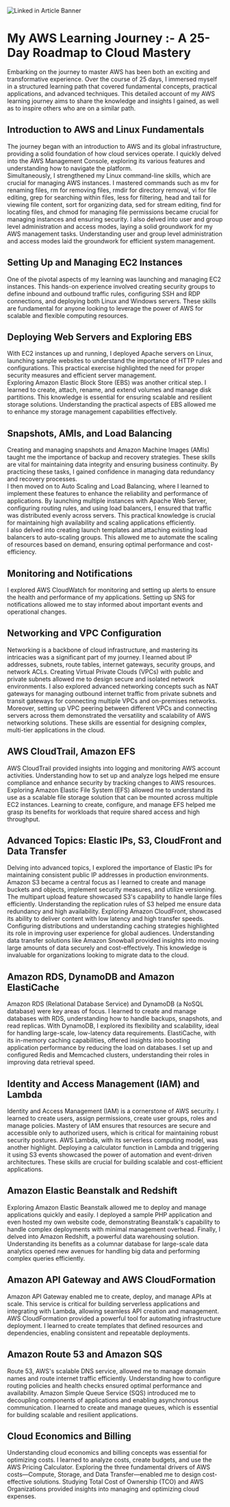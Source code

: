 ![Linked in Article Banner](https://github.com/user-attachments/assets/9a40ff20-cdd7-4422-87c3-03858d2f0f5f)


# My AWS Learning Journey :- A 25-Day Roadmap to Cloud Mastery
Embarking on the journey to master AWS has been both an exciting and transformative experience. Over the course of 25 days, I immersed myself in a structured learning path that covered fundamental concepts, practical applications, and advanced techniques. This detailed account of my AWS learning journey aims to share the knowledge and insights I gained, as well as to inspire others who are on a similar path.

## Introduction to AWS and Linux Fundamentals
The journey began with an introduction to AWS and its global infrastructure, providing a solid foundation of how cloud services operate. I quickly delved into the AWS Management Console, exploring its various features and understanding how to navigate the platform.                                                                                          
Simultaneously, I strengthened my Linux command-line skills, which are crucial for managing AWS instances. I mastered commands such as mv for renaming files, rm for removing files, rmdir for directory removal, vi for file editing, grep for searching within files, less for filtering, head and tail for viewing file content, sort for organizing data, sed for stream editing, find for locating files, and chmod for managing file permissions became crucial for managing instances and ensuring security. I also delved into user and group level administration and access modes, laying a solid groundwork for my AWS management tasks. Understanding user and group level administration and access modes laid the groundwork for efficient system management.

## Setting Up and Managing EC2 Instances
One of the pivotal aspects of my learning was launching and managing EC2 instances. This hands-on experience involved creating security groups to define inbound and outbound traffic rules, configuring SSH and RDP connections, and deploying both Linux and Windows servers. These skills are fundamental for anyone looking to leverage the power of AWS for scalable and flexible computing resources.

## Deploying Web Servers and Exploring EBS
With EC2 instances up and running, I deployed Apache servers on Linux, launching sample websites to understand the importance of HTTP rules and configurations. This practical exercise highlighted the need for proper security measures and efficient server management.                                                              
Exploring Amazon Elastic Block Store (EBS) was another critical step. I learned to create, attach, rename, and extend volumes and manage disk partitions. This knowledge is essential for ensuring scalable and resilient storage solutions. Understanding the practical aspects of EBS allowed me to enhance my storage management capabilities effectively.                 

## Snapshots, AMIs, and Load Balancing
Creating and managing snapshots and Amazon Machine Images (AMIs) taught me the importance of backup and recovery strategies. These skills are vital for maintaining data integrity and ensuring business continuity. By practicing these tasks, I gained confidence in managing data redundancy and recovery processes.                                                                     
I then moved on to Auto Scaling and Load Balancing, where I learned to implement these features to enhance the reliability and performance of applications. By launching multiple instances with Apache Web Server, configuring routing rules, and using load balancers, I ensured that traffic was distributed evenly across servers. This practical knowledge is crucial for maintaining high availability and scaling applications efficiently.                                                                                 
I also delved into creating launch templates and attaching existing load balancers to auto-scaling groups. This allowed me to automate the scaling of resources based on demand, ensuring optimal performance and cost-efficiency.                                          

## Monitoring and Notifications
I explored AWS CloudWatch for monitoring and setting up alerts to ensure the health and performance of my applications. Setting up SNS for notifications allowed me to stay informed about important events and operational changes.                                   
## Networking and VPC Configuration
Networking is a backbone of cloud infrastructure, and mastering its intricacies was a significant part of my journey. I learned about IP addresses, subnets, route tables, internet gateways, security groups, and network ACLs. Creating Virtual Private Clouds (VPCs) with public and private subnets allowed me to design secure and isolated network environments.
I also explored advanced networking concepts such as NAT gateways for managing outbound internet traffic from private subnets and transit gateways for connecting multiple VPCs and on-premises networks. Moreover, setting up VPC peering between different VPCs and connecting servers across them demonstrated the versatility and scalability of AWS networking solutions. These skills are essential for designing complex, multi-tier applications in the cloud.
## AWS CloudTrail, Amazon EFS
AWS CloudTrail provided insights into logging and monitoring AWS account activities. Understanding how to set up and analyze logs helped me ensure compliance and enhance security by tracking changes to AWS resources.
Exploring Amazon Elastic File System (EFS) allowed me to understand its use as a scalable file storage solution that can be mounted across multiple EC2 instances. Learning to create, configure, and manage EFS helped me grasp its benefits for workloads that require shared access and high throughput.
## Advanced Topics: Elastic IPs, S3, CloudFront and Data Transfer
Delving into advanced topics, I explored the importance of Elastic IPs for maintaining consistent public IP addresses in production environments. Amazon S3 became a central focus as I learned to create and manage buckets and objects, implement security measures, and utilize versioning. The multipart upload feature showcased S3's capability to handle large files efficiently. Understanding the replication rules of S3 helped me ensure data redundancy and high availability. 
Exploring Amazon CloudFront, showcased its ability to deliver content with low latency and high transfer speeds. Configuring distributions and understanding caching strategies highlighted its role in improving user experience for global audiences. Understanding data transfer solutions like Amazon Snowball provided insights into moving large amounts of data securely and cost-effectively. This knowledge is invaluable for organizations looking to migrate data to the cloud.
## Amazon RDS, DynamoDB and Amazon ElastiCache
Amazon RDS (Relational Database Service) and DynamoDB (a NoSQL database) were key areas of focus. I learned to create and manage databases with RDS, understanding how to handle backups, snapshots, and read replicas. With DynamoDB, I explored its flexibility and scalability, ideal for handling large-scale, low-latency data requirements.
ElastiCache, with its in-memory caching capabilities, offered insights into boosting application performance by reducing the load on databases. I set up and configured Redis and Memcached clusters, understanding their roles in improving data retrieval speed.
## Identity and Access Management (IAM) and Lambda
Identity and Access Management (IAM) is a cornerstone of AWS security. I learned to create users, assign permissions, create user groups, roles and manage policies. Mastery of IAM ensures that resources are secure and accessible only to authorized users, which is critical for maintaining robust security postures.
AWS Lambda, with its serverless computing model, was another highlight. Deploying a calculator function in Lambda and triggering it using S3 events showcased the power of automation and event-driven architectures. These skills are crucial for building scalable and cost-efficient applications. 
## Amazon Elastic Beanstalk and Redshift
Exploring Amazon Elastic Beanstalk allowed me to deploy and manage applications quickly and easily. I deployed a sample PHP application and even hosted my own website code, demonstrating Beanstalk's capability to handle complex deployments with minimal management overhead.
Finally, I delved into Amazon Redshift, a powerful data warehousing solution. Understanding its benefits as a columnar database for large-scale data analytics opened new avenues for handling big data and performing complex queries efficiently.
## Amazon API Gateway and AWS CloudFormation
Amazon API Gateway enabled me to create, deploy, and manage APIs at scale. This service is critical for building serverless applications and integrating with Lambda, allowing seamless API creation and management.
AWS CloudFormation provided a powerful tool for automating infrastructure deployment. I learned to create templates that defined resources and dependencies, enabling consistent and repeatable deployments.
## Amazon Route 53 and Amazon SQS
Route 53, AWS's scalable DNS service, allowed me to manage domain names and route internet traffic efficiently. Understanding how to configure routing policies and health checks ensured optimal performance and availability.
Amazon Simple Queue Service (SQS) introduced me to decoupling components of applications and enabling asynchronous communication. I learned to create and manage queues, which is essential for building scalable and resilient applications.
## Cloud Economics and Billing
Understanding cloud economics and billing concepts was essential for optimizing costs. I learned to analyze costs, create budgets, and use the AWS Pricing Calculator. Exploring the three fundamental drivers of AWS costs—Compute, Storage, and Data Transfer—enabled me to design cost-effective solutions. Studying Total Cost of Ownership (TCO) and AWS Organizations provided insights into managing and optimizing cloud expenses.
